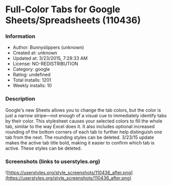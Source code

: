 # Full-Color Tabs for Google Sheets/Spreadsheets (110436)

### Information
- Author: Bunnyslippers (unknown)
- Created at: unknown
- Updated at: 3/23/2015, 7:28:33 AM
- License: NO-REDISTRIBUTION
- Category: google
- Rating: undefined
- Total installs: 1201
- Weekly installs: 10


### Description
Google's new Sheets allows you to change the tab colors, but the color is just a narrow stripe—not enough of a visual cue to immediately identify tabs by their color. This stylesheet causes your selected colors to fill the whole tab, similar to the way Excel does it. It also includes optional increased rounding of the bottom corners of each tab to further help distinguish one tab from the next. The rounding styles can be deleted. 3/23/15 update makes the active tab title bold, making it easier to confirm which tab is active. These styles can be deleted.


### Screenshots (links to userstyles.org)
![https://userstyles.org/style_screenshots/110436_after.png](https://userstyles.org/style_screenshots/110436_after.png)


